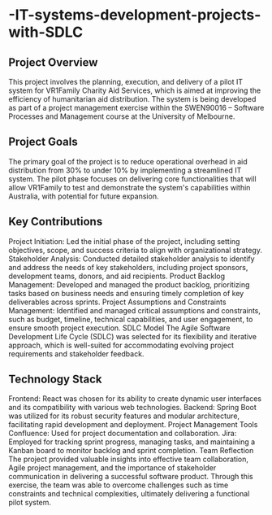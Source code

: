 # -IT-systems-development-projects-with-SDLC
## Project Overview
This project involves the planning, execution, and delivery of a pilot IT system for VR1Family Charity Aid Services, which is aimed at improving the efficiency of humanitarian aid distribution. The system is being developed as part of a project management exercise within the SWEN90016 – Software Processes and Management course at the University of Melbourne.

## Project Goals
The primary goal of the project is to reduce operational overhead in aid distribution from 30% to under 10% by implementing a streamlined IT system. The pilot phase focuses on delivering core functionalities that will allow VR1Family to test and demonstrate the system's capabilities within Australia, with potential for future expansion.

## Key Contributions
Project Initiation:
Led the initial phase of the project, including setting objectives, scope, and success criteria to align with organizational strategy.
Stakeholder Analysis:
Conducted detailed stakeholder analysis to identify and address the needs of key stakeholders, including project sponsors, development teams, donors, and aid recipients.
Product Backlog Management:
Developed and managed the product backlog, prioritizing tasks based on business needs and ensuring timely completion of key deliverables across sprints.
Project Assumptions and Constraints Management:
Identified and managed critical assumptions and constraints, such as budget, timeline, technical capabilities, and user engagement, to ensure smooth project execution.
SDLC Model
The Agile Software Development Life Cycle (SDLC) was selected for its flexibility and iterative approach, which is well-suited for accommodating evolving project requirements and stakeholder feedback.

## Technology Stack
Frontend: React was chosen for its ability to create dynamic user interfaces and its compatibility with various web technologies.
Backend: Spring Boot was utilized for its robust security features and modular architecture, facilitating rapid development and deployment.
Project Management Tools
Confluence: Used for project documentation and collaboration.
Jira: Employed for tracking sprint progress, managing tasks, and maintaining a Kanban board to monitor backlog and sprint completion.
Team Reflection
The project provided valuable insights into effective team collaboration, Agile project management, and the importance of stakeholder communication in delivering a successful software product. Through this exercise, the team was able to overcome challenges such as time constraints and technical complexities, ultimately delivering a functional pilot system.


